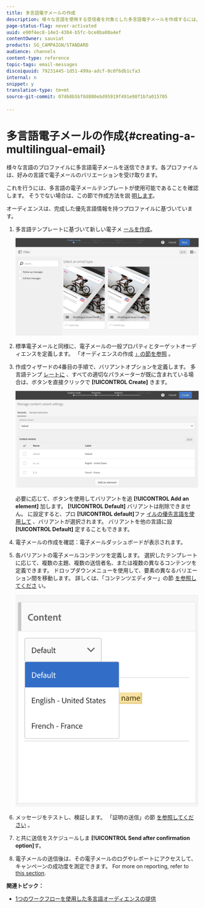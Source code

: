 ```yaml
---
title: 多言語電子メールの作成
description: 様々な言語を使用する受信者を対象とした多言語電子メールを作成するには、次の手順に従います。
page-status-flag: never-activated
uuid: e90f4ec8-14e3-4304-b5fc-bce0ba08a4ef
contentOwner: sauviat
products: SG_CAMPAIGN/STANDARD
audience: channels
content-type: reference
topic-tags: email-messages
discoiquuid: 79231445-1d51-499a-adcf-0c0f6db1cfa3
internal: n
snippet: y
translation-type: tm+mt
source-git-commit: 07d68b5bf8d800ebd95919f491e98f1b7a015705

---
```



# 多言語電子メールの作成{#creating-a-multilingual-email}

様々な言語のプロファイルに多言語電子メールを送信できます。各プロファイルは、好みの言語で電子メールのバリエーションを受け取ります。

これを行うには、多言語の電子メールテンプレートが使用可能であることを確認します。 そうでない場合は、この節で作成方法を説 [明します](../../channels/using/multilingual-messages-template.md)。

オーディエンスは、完成した優先言語情報を持つプロファイルに基づいています。

1. 多言語テンプレートに基づいて新しい電子メ [ールを作成](../../channels/using/multilingual-messages-template.md)。

   ![](assets/multi_create1.png)

1. 標準電子メールと同様に、電子メールの一般プロパティとターゲットオーディエンスを定義します。 「オーディエンスの作成 [」の節を参照](../../audiences/using/creating-audiences.md) 。
1. 作成ウィザードの4番目の手順で、バリアントオプションを定義します。 多言語テンプ [レートに](../../channels/using/multilingual-messages-template.md) 、すべての適切なパラメーターが既に含まれている場合は、ボタンを直接クリックで **[!UICONTROL Create]** きます。

   ![](assets/multi_create4.png)

   必要に応じて、ボタンを使用してバリアントを追 **[!UICONTROL Add an element]** 加します。 **[!UICONTROL Default]** バリアントは削除できません。 に設定すると、プロ **[!UICONTROL default]**&#x200B;ファ [イルの優先言語を使用して](../../audiences/using/creating-profiles.md) 、バリアントが選択されます。 バリアントを他の言語に設 **[!UICONTROL Default]** 定することもできます。

1. 電子メールの作成を確認：電子メールダッシュボードが表示されます。
1. 各バリアントの電子メールコンテンツを定義します。 選択したテンプレートに応じて、複数の主題、複数の送信者名、または複数の異なるコンテンツを定義できます。 ドロップダウンメニューを使用して、要素の異なるバリエーション間を移動します。 詳しくは、「コンテンツエディター」の節 [を参照してくださ](../../designing/using/designing-content-in-adobe-campaign.md) い。

   ![](assets/multi_selectcontent.png)

1. メッセージをテストし、検証します。 「証明の送信」の節 [を参照してください](../../sending/using/sending-proofs.md) 。
1. と共に送信をスケジュールしま **[!UICONTROL Send after confirmation option]**&#x200B;す。
1. 電子メールの送信後は、その電子メールのログやレポートにアクセスして、キャンペーンの成功度を測定できます。 For more on reporting, refer to [this section](../../reporting/using/about-dynamic-reports.md).

**関連トピック：**

* [1つのワークフローを使用した多言語オーディエンスの提供](https://helpx.adobe.com/campaign/kb/simplify-campaign-management.html#Engageyourcustomersateverystep)
